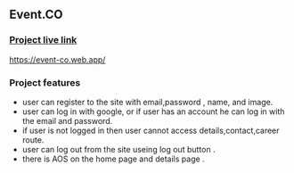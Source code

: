 ## Event.CO

### [Project live link](https://event-co.web.app)

https://event-co.web.app/


### Project features
 - user can register to the site with email,password , name, and image.
 - user can log in with google, or if user has an account he can log in with the email and password.
 - if user is not logged in then user cannot access details,contact,career route.
 - user can log out from the site useing log out button . 
 - there is AOS on the home page and details page .
 

